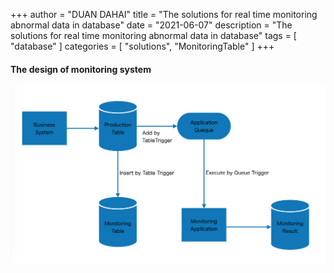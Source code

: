+++
author = "DUAN DAHAI"
title = "The solutions for real time monitoring abnormal data in database"
date = "2021-06-07"
description = "The solutions for real time monitoring abnormal data in database"
tags = [
    "database"
]
categories = [
    "solutions",
    "MonitoringTable"
]
+++

#### The design of monitoring system


![ステートマシン](/media/20210607-real-time-monitoring-db-1.png)

